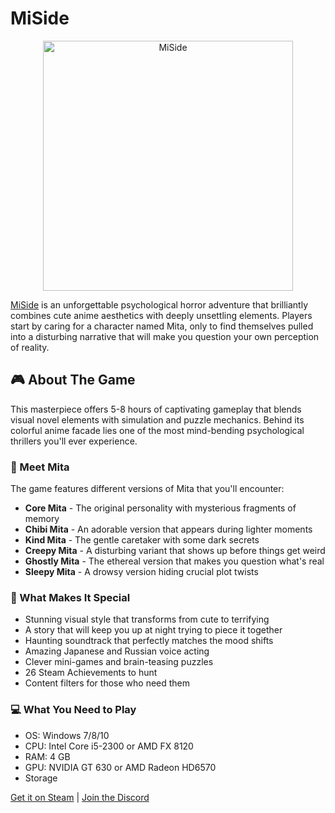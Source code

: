 # MiSide

<p align="center">
  <img src="https://miside.games/assets/miside-2.webp" alt="MiSide" width="400"/>
</p>

[MiSide](https://miside.games/) is an unforgettable psychological horror adventure that brilliantly combines cute anime aesthetics with deeply unsettling elements. Players start by caring for a character named Mita, only to find themselves pulled into a disturbing narrative that will make you question your own perception of reality.

## 🎮 About The Game
This masterpiece offers 5-8 hours of captivating gameplay that blends visual novel elements with simulation and puzzle mechanics. Behind its colorful anime facade lies one of the most mind-bending psychological thrillers you'll ever experience.

### 👥 Meet Mita
The game features different versions of Mita that you'll encounter:
- **Core Mita** - The original personality with mysterious fragments of memory
- **Chibi Mita** - An adorable version that appears during lighter moments
- **Kind Mita** - The gentle caretaker with some dark secrets
- **Creepy Mita** - A disturbing variant that shows up before things get weird
- **Ghostly Mita** - The ethereal version that makes you question what's real
- **Sleepy Mita** - A drowsy version hiding crucial plot twists

### 🌟 What Makes It Special
- Stunning visual style that transforms from cute to terrifying
- A story that will keep you up at night trying to piece it together
- Haunting soundtrack that perfectly matches the mood shifts
- Amazing Japanese and Russian voice acting
- Clever mini-games and brain-teasing puzzles
- 26 Steam Achievements to hunt
- Content filters for those who need them

### 💻 What You Need to Play
- OS: Windows 7/8/10
- CPU: Intel Core i5-2300 or AMD FX 8120
- RAM: 4 GB
- GPU: NVIDIA GT 630 or AMD Radeon HD6570
- Storage

[Get it on Steam](https://store.steampowered.com/app/2688880/MiSide/) | [Join the Discord](https://discor.gg/miside)
